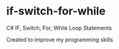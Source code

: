 # if-switch-for-while
C# IF, Switch, For, While Loop Statements

Created to improve my programming skills
